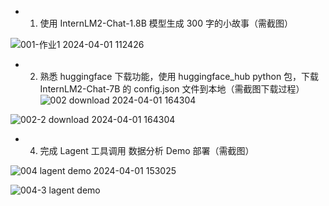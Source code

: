 
+ 1. 使用 InternLM2-Chat-1.8B 模型生成 300 字的小故事（需截图）


![001-作业1 2024-04-01 112426](https://github.com/GZdoudou9/internLM2-homework/assets/129025105/ceeb3da0-086c-4adc-8b1d-ece334e08cac)


+ 2. 熟悉 huggingface 下载功能，使用 huggingface_hub python 包，下载 InternLM2-Chat-7B 的 config.json 文件到本地（需截图下载过程）
![002 download  2024-04-01 164304](https://github.com/GZdoudou9/internLM2-homework/assets/129025105/88c87bcd-f18f-46c8-ae31-424dd57d0898)

![002-2  download  2024-04-01 164304](https://github.com/GZdoudou9/internLM2-homework/assets/129025105/e19851a5-69c5-44d4-9e46-49085a862906)


+ 4. 完成 Lagent 工具调用 数据分析 Demo 部署（需截图）

![004  lagent demo 2024-04-01 153025](https://github.com/GZdoudou9/internLM2-homework/assets/129025105/181e4fb1-b830-44fc-968d-3c5d20b9f6fa)

![004-3  lagent demo ](https://github.com/GZdoudou9/internLM2-homework/assets/129025105/cd2b205c-e6ef-4f95-b9df-769299867b50)
